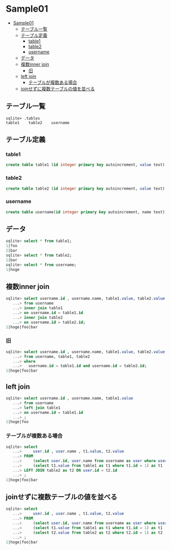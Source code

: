 # Sample01

- [Sample01](#sample01)
  - [テーブル一覧](#テーブル一覧)
  - [テーブル定義](#テーブル定義)
    - [table1](#table1)
    - [table2](#table2)
    - [username](#username)
  - [データ](#データ)
  - [複数inner join](#複数inner-join)
    - [旧](#旧)
  - [left join](#left-join)
    - [テーブルが複数ある場合](#テーブルが複数ある場合)
  - [joinせずに複数テーブルの値を並べる](#joinせずに複数テーブルの値を並べる)

## テーブル一覧

``` sqlite
sqlite> .tables
table1    table2    username
```

## テーブル定義

### table1

``` sql
create table table1 (id integer primary key autoincrement, value text);
```

### table2 

``` sql
create table table2 (id integer primary key autoincrement, value text);
```

### username

``` sql
create table username(id integer primary key autoincrement, name text);
```

## データ

``` sql
sqlite> select * from table1;
1|foo
2|bar
sqlite> select * from table2;
1|bar
sqlite> select * from username;
1|hoge
```

## 複数inner join 

``` sql
sqlite> select username.id , username.name, table1.value, table2.value
   ...> from username
   ...> inner join table1 
   ...> on username.id = table1.id
   ...> inner join table2
   ...> on username.id = table2.id;
1|hoge|foo|bar
```

### 旧

``` sql
sqlite> select username.id , username.name, table1.value, table2.value
   ...> from username, table1, table2
   ...> where 
   ...>   username.id = table1.id and username.id = table2.id;
1|hoge|foo|bar
```

## left join

``` sql
sqlite> select username.id , username.name, table1.value
   ...> from username
   ...> left join table1 
   ...> on username.id = table1.id
   ...> ;
1|hoge|foo
```

### テーブルが複数ある場合

``` sql
sqlite> select 
   ...>     user.id , user.name , t1.value, t2.value
   ...> FROM 
   ...>     (select user.id, user.name from username as user where user.id = 1) as user ,
   ...>     (select t1.value from table1 as t1 where t1.id = 1) as t1
   ...> LEFT JOIN table2 as t2 ON user.id = t2.id
   ...> ;
1|hoge|foo|bar
```

## joinせずに複数テーブルの値を並べる

``` sql
sqlite> select 
   ...>     user.id , user.name , t1.value, t2.value
   ...> FROM 
   ...>     (select user.id, user.name from username as user where user.id = 1) as user ,
   ...>     (select t1.value from table1 as t1 where t1.id = 1) as t1 ,
   ...>     (select t2.value from table2 as t2 where t2.id = 1) as t2 
   ...> ;
1|hoge|foo|bar
```